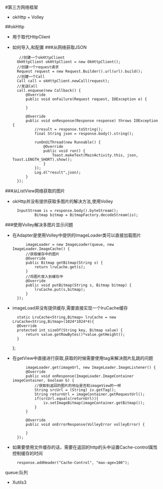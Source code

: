 #第三方网络框架
- okHttp + Volley

##okHttp
- 用于取代HttpClient
- 如何导入,和配置
###从网络获取JSON

         //创建一个okHttpClient
        OkHttpClient okHttpClient = new OkHttpClient();
        //创建一个request请求
        Request request = new Request.Builder().url(url).build();
        //创建一个Call
        Call call = okHttpClient.newCall(request);
        //发送Call
        call.enqueue(new Callback() {
            @Override
            public void onFailure(Request request, IOException e) {

            }
            
            @Override
            public void onResponse(Response response) throws IOException {
                //result = response.toString();
                final String json = response.body().string();

                runOnUiThread(new Runnable() {
                    @Override
                    public void run() {
                        Toast.makeText(MainActivity.this, json, Toast.LENGTH_SHORT).show();
                    }
                });
                Log.d("result",json);
            }
        });

###从ListView网络获取的图片
- okHttp并没有提供获取多图片的解决方法,使用Volley

        InputStream is = response.body().byteStream();
                Bitmap bitmap = BitmapFactory.decodeStream(is);
             
###使用Volley解决多图片显示问题
- 在Adapter是使用Volley中提供的ImageLoader类可以直接加载图片

            imageLoader = new ImageLoader(queue, new ImageLoader.ImageCache() {
            //获取缓存中的图片
            @Override
            public Bitmap getBitmap(String s) {
                return lruCache.get(s);
            }
            //将图片放入到缓存中
            @Override
            public void putBitmap(String s, Bitmap bitmap) {
                lruCache.put(s,bitmap);
            }
        });
- imageLoad并没有提供缓存,需要直接实现一个lruCache缓存

        static LruCache<String,Bitmap> lruCache = new LruCache<String,Bitmap>(1024*1024*4){
        @Override
        protected int sizeOf(String key, Bitmap value) {
            return value.getRowBytes()*value.getHeight();
        }
    };
- 在getView中直接进行获取,获取的时候需要使用tag来解决图片乱跳的问题

            imageLoader.get(imageUrl, new ImageLoader.ImageListener() {
            @Override
            public void onResponse(ImageLoader.ImageContainer imageContainer, boolean b) {
                //获取到返回的图片的地址是否和imageView的一样
                String srcUrl = (String) iv.getTag();
                String returnUrl = imageContainer.getRequestUrl();
                if(srcUrl.equals(returnUrl)){
                    iv.setImageBitmap(imageContainer.getBitmap());
                }
            }

            @Override
            public void onErrorResponse(VolleyError volleyError) {

            }
        });
- 如果要使用文件缓存的话，需要在返回的http的头中设置Cache-control属性控制缓存的时间

    	response.addHeader("Cache-Control", "max-age=100");



queue:队列




- Xutils3
